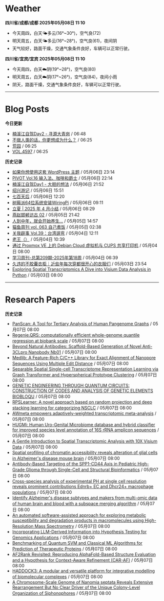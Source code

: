 # Weather
<!--qweather:start-->
**四川省/成都/成都 2025年05月08日 11:10**
- 今天周四，白天🌤️多云(16°~30°)，空气良(72)
- 明天周五，白天🌤️多云(16°~28°)，空气良(61)，夜间阴
- 天气较好，路面干燥，交通气象条件良好，车辆可以正常行驶。

**四川省/宜宾/宜宾 2025年05月08日 11:10**
- 今天周四，白天☁️阴(19°~28°)，空气良(80)
- 明天周五，白天☁️阴(17°~26°)，空气良(84)，夜间小雨
- 阴天，路面干燥，交通气象条件良好，车辆可以正常行驶。
<!--qweather:end-->
---
# Blog Posts
<!--rss-blogs:start-->
**今日更新**
- [楠溪江自驾Day2 - 寻源大青岗](https://blog.ops-coffee.cn/r/city-china-zhejiang-wenzhou-yongjia-nanxijiang-02.html) / 06:48
- [不做人类的话，你更想成为什么？](http://m.wufazhuce.com/question/4359) / 06:25
- [荒园](http://m.wufazhuce.com/article/6785) / 06:25
- [VOL.4597](http://m.wufazhuce.com/one/4746) / 06:25

**历史记录**
- [如果你想使用这套 WordPress 主题](https://anotherdayu.com/2025/6919/) / 05月06日 23:14
- [PIVOT Vol.16 输入法、咖啡和爵士](https://anotherdayu.com/2025/6914/) / 05月06日 22:14
- [楠溪江自驾Day1 - 大胆的想法](https://blog.ops-coffee.cn/r/city-china-zhejiang-wenzhou-yongjia-nanxijiang-01.html) / 05月06日 21:52
- [绍兴游记](https://www.ntiy.com/2274.html) / 05月06日 15:51
- [七百天后](https://imzm.im/700-days-after/) / 05月06日 12:20
- [树莓派64位系统安装WiringPi](https://hp-l.github.io/2025/05/06/091156/) / 05月06日 09:11
- [立夏 | 2025 年 4 月小结](https://thirdshire.com/april-recap-2025/) / 05月06日 08:29
- [燕赵邯郸访古 02](https://blog.pursuitus.com/yan-zhao-handan-visits-02-html.html) / 05月05日 21:42
- [人到中年，就会开始养生…](https://blog.douchi.space/middle-age-wellness/) / 05月05日 14:57
- [猫鱼周刊 vol. 063 自己煮饭](https://ameow.xyz/archives/weekly-063) / 05月05日 02:38
- [关我辟事 Vol.39：台湾遛弯](https://blog.douchi.space/spark-joy-digest-2025-4b/) / 05月04日 12:11
- [老王（）](https://hp-l.github.io/2025/05/04/103937/) / 05月04日 10:39
- [通过 Proxmox VE 上的 Debian Cloud 虚拟机与 CUPS 共享打印机](https://blog.gxres.net/posts/share-printer-through-vm-on-proxmox-ve-and-cups) / 05月04日 08:00
- [学习周刊-总第209期-2025年第18周](https://wiki.eryajf.net/pages/050366/) / 05月04日 06:39
- [久违的不胶囊衣柜｜近些年每次穿都很开心的衣服们](http://bamboobone9.com/favorite-purchases-2025/) / 05月03日 23:54
- [Exploring Spatial Transcriptomics A Dive into Visium Data Analysis in Python](https://divingintogeneticsandgenomics.com/post/python-visium/) / 05月03日 08:00
<!--rss-blogs:end-->
---
# Research Papers
<!--rss-papers:start-->
**历史记录**
- [PanScan: A Tool for Tertiary Analysis of Human Pangenome Graphs](https://www.biorxiv.org/content/10.1101/2025.05.01.651685v1?rss=1) / 05月07日 08:00
- [Regenie.QRS: computationally efficient whole-genome quantile regression at biobank scale](https://www.biorxiv.org/content/10.1101/2025.05.02.651730v1?rss=1) / 05月07日 08:00
- [Beyond Natural Antibodies: Scaffold-Based Generation of Novel Anti-3CLpro Nanobody Nb01](https://www.biorxiv.org/content/10.1101/2025.05.06.652338v1?rss=1) / 05月07日 08:00
- [Medlib: A Feature-Rich C/C++ Library for Exact Alignment of Nanopore Sequences Using Multiple Edit Distance](https://www.biorxiv.org/content/10.1101/2025.05.01.651420v1?rss=1) / 05月07日 08:00
- [Separable Spatial Single-cell Transcriptome Representation Learning via Graph Transformer and Hyperspherical Prototype Clustering](https://www.biorxiv.org/content/10.1101/2025.05.01.651634v1?rss=1) / 05月07日 08:00
- [GENETIC ENGINEERING THROUGH QUANTUM CIRCUITS: CONSTRUCTION OF CODES AND ANALYSIS OF GENETIC ELEMENTS BIOBLOQU](https://www.biorxiv.org/content/10.1101/2025.05.02.651535v1?rss=1) / 05月07日 08:00
- [RPSLearner: A novel approach based on random projection and deep stacking learning for categorizing NSCLC](https://www.biorxiv.org/content/10.1101/2025.05.01.651699v1?rss=1) / 05月07日 08:00
- [AWmeta empowers adaptively-weighted transcriptomic meta-analysis](https://www.biorxiv.org/content/10.1101/2025.05.06.650408v1?rss=1) / 05月07日 08:00
- [HUGMi: Human Uro-Genital Microbiome database and hybrid classifier for improved species level annotation of 16S rRNA amplicon sequences](https://www.biorxiv.org/content/10.1101/2025.05.01.651608v1?rss=1) / 05月07日 08:00
- [A Gentle Introduction to Spatial Transcriptomic Analysis with 10X Visium Data](https://www.biorxiv.org/content/10.1101/2025.05.01.651786v1?rss=1) / 05月07日 08:00
- [Spatial profiling of chromatin accessibility reveals alteration of glial cells in Alzheimer's disease mouse brain](https://www.biorxiv.org/content/10.1101/2025.05.01.651759v1?rss=1) / 05月07日 08:00
- [Antibody-Based Targeting of the SPP1-CD44 Axis in Pediatric High-Grade Glioma through Single-Cell and Structural Bioinformatics](https://www.biorxiv.org/content/10.1101/2025.05.01.651763v1?rss=1) / 05月07日 08:00
- [Cross-species analysis of experimental PH at single cell resolution reveals prominent contributions Ednrb+ EC and Dhcr24+ macrophage populations](https://www.biorxiv.org/content/10.1101/2025.04.30.651587v1?rss=1) / 05月07日 08:00
- [Identify Alzheimer's disease subtypes and makers from multi-omic data of human brain and blood with a subspace merging algorithm](https://www.biorxiv.org/content/10.1101/2025.04.30.651565v1?rss=1) / 05月07日 08:00
- [An automated software-assisted approach for exploring metabolic susceptibility and degradation products in macromolecules using High-Resolution Mass Spectrometry](https://www.biorxiv.org/content/10.1101/2025.05.01.651614v1?rss=1) / 05月07日 08:00
- [Incorporating LLM-Derived Information into Hypothesis Testing for Genomics Applications](https://www.biorxiv.org/content/10.1101/2025.04.30.651464v1?rss=1) / 05月07日 08:00
- [Benchmarking of Quantum SVM and Classical ML Algorithms for Prediction of Therapeutic Proteins](https://www.biorxiv.org/content/10.1101/2025.04.30.651419v1?rss=1) / 05月07日 08:00
- [AF2Rank Revisited: Reproducing AlphaFold-Based Structure Evaluation and a Hypothesis for Context-Aware Refinement (CAR-AF)](https://www.biorxiv.org/content/10.1101/2025.04.30.651434v1?rss=1) / 05月07日 08:00
- [HADDOCK3: A modular and versatile platform for integrative modelling of biomolecular complexes](https://www.biorxiv.org/content/10.1101/2025.04.30.651432v1?rss=1) / 05月07日 08:00
- [A Chromosome-Scale Genome of Nanomia septata Reveals Extensive Rearrangement But No Clear Driver of the Unique Colony-Level Organization of Siphonophores](https://www.biorxiv.org/content/10.1101/2025.05.01.651713v1?rss=1) / 05月07日 08:00
<!--rss-papers:end-->
